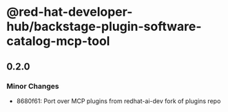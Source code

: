 # @red-hat-developer-hub/backstage-plugin-software-catalog-mcp-tool

## 0.2.0

### Minor Changes

- 8680f61: Port over MCP plugins from redhat-ai-dev fork of plugins repo

